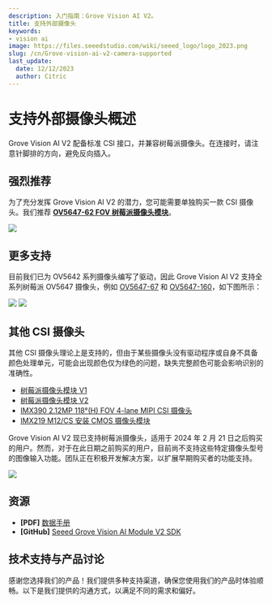 ```yaml
---
description: 入门指南：Grove Vision AI V2。
title: 支持外部摄像头
keywords:
- vision ai
image: https://files.seeedstudio.com/wiki/seeed_logo/logo_2023.png
slug: /cn/Grove-vision-ai-v2-camera-supported
last_update:
  date: 12/12/2023
  author: Citric
---
```


# 支持外部摄像头概述

Grove Vision AI V2 配备标准 CSI 接口，并兼容树莓派摄像头。在连接时，请注意针脚排的方向，避免反向插入。

## 强烈推荐

为了充分发挥 Grove Vision AI V2 的潜力，您可能需要单独购买一款 CSI 摄像头。我们推荐 [**OV5647-62 FOV 树莓派摄像头模块**](https://www.seeedstudio.com/OV5647-69-1-FOV-Camera-module-for-Raspberry-Pi-3B-4B-p-5484.html)。

<div style={{textAlign:'center'}}><img src="https://media-cdn.seeedstudio.com/media/catalog/product/cache/bb49d3ec4ee05b6f018e93f896b8a25d/1/1/114110127-ov5647-69.1-fov-camera-module-for-raspberry-pi-3b_4b-font.jpg" style={{width:300, height:'auto'}}/></div>

## 更多支持

目前我们已为 OV5642 系列摄像头编写了驱动，因此 Grove Vision AI V2 支持全系列树莓派 OV5647 摄像头，例如 [OV5647-67](https://www.seeedstudio.com/OV5647-75-FOV-IR-Camera-module-for-Raspberry-Pi-3B-4B-p-5483.html) 和 [OV5647-160](https://www.seeedstudio.com/OV5647-160-FOV-IR-Camera-module-for-Raspberry-Pi-3B-4B-p-5485.html)，如下图所示：

<div style={{textAlign:'center'}}> <img src="https://media-cdn.seeedstudio.com/media/catalog/product/cache/bb49d3ec4ee05b6f018e93f896b8a25d/1/1/114110129-ov5647-75-fov--ir-camera-module-for-raspberry-pi-3b_4b-45-font.jpg" style={{width:300, height:'auto'}}/> <img src="https://media-cdn.seeedstudio.com/media/catalog/product/cache/bb49d3ec4ee05b6f018e93f896b8a25d/1/1/114110130-ov5647-160-fov--ir-camera-module-for-raspberry-pi-3b_4b-45-font.jpg" style={{width:300, height:'auto'}}/> </div>

## 其他 CSI 摄像头

其他 CSI 摄像头理论上是支持的，但由于某些摄像头没有驱动程序或自身不具备颜色处理单元，可能会出现颜色仅为绿色的问题，缺失完整颜色可能会影响识别的准确性。

- [树莓派摄像头模块 V1](https://www.seeedstudio.com/Raspberry-Pi-Camera-Module-p-1659.html)
- [树莓派摄像头模块 V2](https://www.seeedstudio.com/Raspberry-Pi-Camera-Module-V2.html)
- [IMX390 2.12MP 118°(H) FOV 4-lane MIPI CSI 摄像头](https://www.seeedstudio.com/IMX390-2-12MP-118-H-FOV-4-lane-MIPI-CSI-Camera-p-5708.html)
- [IMX219 M12/CS 安装 CMOS 摄像头模块](https://www.seeedstudio.com/IMX-219-CMOS-camera-module-M12-and-CS-camera-available-p-5372.html)

<!-- 'Before', it's d type Device, but will make it work in the future -->
Grove Vision AI V2 现已支持树莓派摄像头，适用于 2024 年 2 月 21 日之后购买的用户。然而，对于在此日期之前购买的用户，目前尚不支持这些特定摄像头型号的图像输入功能。团队正在积极开发解决方案，以扩展早期购买者的功能支持。

<div style={{textAlign:'center'}}><img src="https://files.seeedstudio.com/wiki/grove-vision-ai-v2/cameraList.png" style={{width:1000, height:'auto'}}/></div>

## 资源

- **[PDF]** [数据手册](https://files.seeedstudio.com/wiki/grove-vision-ai-v2/HX6538_datasheet.pdf)
- **[GitHub]** [Seeed Grove Vision AI Module V2 SDK](https://github.com/HimaxWiseEyePlus/Seeed_Grove_Vision_AI_Module_V2)

## 技术支持与产品讨论

感谢您选择我们的产品！我们提供多种支持渠道，确保您使用我们的产品时体验顺畅。以下是我们提供的沟通方式，以满足不同的需求和偏好。

<div class="button_tech_support_container">
<a href="https://forum.seeedstudio.com/" class="button_forum"></a>
<a href="https://www.seeedstudio.com/contacts" class="button_email"></a>
</div>

<div class="button_tech_support_container">
<a href="https://discord.gg/eWkprNDMU7" class="button_discord"></a>
<a href="https://github.com/Seeed-Studio/wiki-documents/discussions/69" class="button_discussion"></a>
</div>